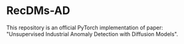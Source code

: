 # RecDMs-AD
This repository is an official PyTorch implementation of paper: "Unsupervised Industrial Anomaly Detection with Diffusion Models".
